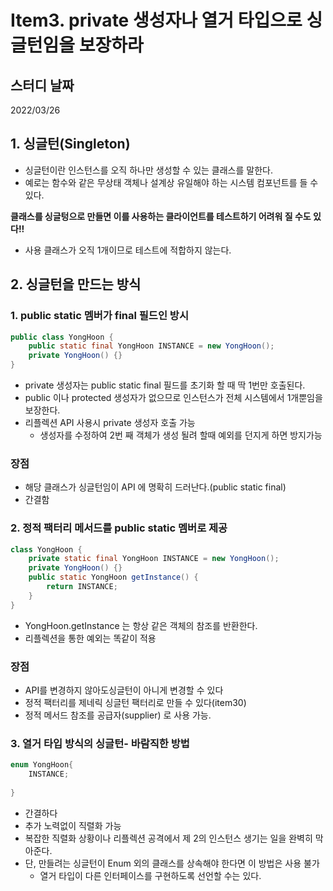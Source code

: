 # Item3. private 생성자나 열거 타입으로 싱글턴임을 보장하라

## 스터디 날짜
2022/03/26

## 1. 싱글턴(Singleton)
- 싱글턴이란 인스턴스를 오직 하나만 생성할 수 있는 클래스를 말한다.
- 예로는 함수와 같은 무상태 객체나 설계상 유일해야 하는 시스템 컴포넌트를 들 수 있다.

**클래스를 싱글텅으로 만들면 이를 사용하는 클라이언트를 테스트하기 어려워 질 수도 있다!!**
- 사용 클래스가 오직 1개이므로 테스트에 적합하지 않는다.

## 2. 싱글턴을 만드는 방식
### 1. public static 멤버가 final 필드인 방시
```java
public class YongHoon {
    public static final YongHoon INSTANCE = new YongHoon();
    private YongHoon() {}
}
```
- private 생성자는 public static final 필드를 초기화 할 때 딱 1번만 호출된다.
- public 이나 protected 생성자가 없으므로 인스턴스가 전체 시스템에서 1개뿐임을 보장한다.
- 리플렉션 API 사용시 private 생성자 호출 가능
  - 생성자를 수정하여 2번 째 객체가 생성 될려 할때 예외를 던지게 하면 방지가능

### 장점
- 해당 클래스가 싱글턴임이 API 에 명확히 드러난다.(public static final)
- 간결함

### 2. 정적 팩터리 메서드를 public static 멤버로 제공
```java
class YongHoon {
    private static final YongHoon INSTANCE = new YongHoon();
    private YongHoon() {}
    public static YongHoon getInstance() {
        return INSTANCE;
    }
}
```
- YongHoon.getInstance 는 항상 같은 객체의 참조를 반환한다. 
- 리플렉션을 통한 예외는 똑같이 적용

### 장점
- API를 변경하지 않아도싱글턴이 아니게 변경할 수 있다
- 정적 팩터리를 제네릭 싱글턴 팩터리로 만들 수 있다(item30)
- 정적 메서드 참조를 공급자(supplier) 로 사용 가능.

### 3. 열거 타입 방식의 싱글턴- 바람직한 방법
```java
enum YongHoon{
	INSTANCE;
    
}
```
- 간결하다
- 추가 노력없이 직렬화 가능
- 복잡한 직렬화 상황이나 리플렉션 공격에서 제 2의 인스턴스 생기는 일을 완벽히 막아준다.
- 단, 만들려는 싱글턴이 Enum 외의 클래스를 상속해야 한다면 이 방법은 사용 불가
  - 열거 타입이 다른 인터페이스를 구현하도록 선언할 수는 있다.